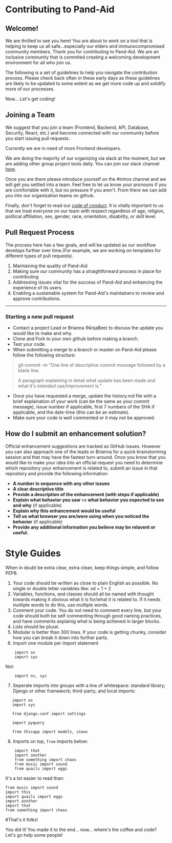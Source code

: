 # Contributing to Pand-Aid 

## Welcome! 
We are thrilled to see you here! You are about to work on a tool that is helping to keep us all safe...especially our elders and immunocompromised community members. Thank you for contributing to Pand-Aid. We are an inclusive community that is commited creating a welcoming development environment for all who join us.  

The following is a set of guidelines to help you navigate the contribution process. Please check back often in these early days as these guidelines are likely to be updated to some extent as we get more code up and solidify more of our processes. 

Now... Let's get coding! 

## Joining a Team 

We suggest that you join a team (Frontend, Backend, API, Database, Security, React, etc.) and become connected with our community before you start issuing pull requests. 

Currently we are in need of more Frontend developers.

We are doing the majority of our organizing via slack at the moment, but we are adding other group project tools daily. You can join our slack channel [here](https://join.slack.com/t/pand-aid/shared_invite/zt-crh7rsu8-Qbs3c44qRGHkaPtJH74PEA). 

Once you are there please introduce yourself on the _#intros_ channel and we will get you settled into a team. Feel free to let us know your pronouns if you are comfortable with it, but no pressure if you aren't. From there we can add you into our organization teams on github. 

Finally, don't forget to read our [code of conduct](). It is vitally important to us that we treat everyone on our team with respect regardless of age, religion, political affiliation, sex, gender, race, orientation, disability, or skill level. 


## Pull Request Process 

The process here has a few goals, and will be updated as our workflow develops further over time.(For example, we are working on templates for different types of pull requests). 

1. Maintaining the quality of Pand-Aid 
2. Making sure our community has a straightforward process in place for contributing
3. Addressing issues vital for the success of Pand-Aid and enhancing the experience of its users. 
4. Enabling a sustainable system for Pand-Aid's maintainers to review and approve contributions. 

---
### Starting a new pull request

- Contact a project Lead or Brianna (NinjaBee) to discuss the update you would like to make and why. 
- Clone and Fork to your own github before making a branch. 
- Test your code. 
- When submitting a merge to a branch or master on Pand-Aid please follow the following structure: 

>    git commit -m "One line of descriptive commit message  followed by a blank line. 
>    
>    A paragraph explaining in detail what update has been made and what it's intended use/improvement is."

- Once you have requested a merge, update the history.md file with a brief explaination of your work (can be the same as your commit message), issue number if applicable, first 7 numbers of the SHA if applicable, and the date-time (this can be an estimate). 
- Make sure your code is well commented or it may not be approved.

## How do I submit an enhancement solution? 

Official enhancement suggestions are tracked as GitHub issues. However you can also approach one of the leads or Brianna for a quick brainstorming session and that may have the fastest turn-around. Once you know that you would like to make your idea into an official request you need to determine which repository your enhancement is related to, submit an issue in that repository and provide the following information: 

- **A number in sequence with any other issues**
- **A clear descriptive title** 
- **Provide a description of the enhancement (with steps if applicable)** 
- **Explain what behavior you saw** vs **what behavior you expected to see and why** (if applicable) 
- **Explain why this enhancement would be useful** 
- **Tell us what browser you are/were using when you noticed the behavior** (if applicable)
- **Provide any additional information you believe may be relavent or useful.** 

# Style Guides 

When in doubt be extra clear, extra clean, keep things simple, and follow PEP8.

1. Your code should be written as close to plain English as possible. No single or double letter variables like:
    xd = 1 + 2  
2. Variables, functions, and classes should all be named with thought towards making it obvious what it is for/what it is related to. If it needs multiple words to do this, use multiple words. 
3. Comment your code. You do not need to comment every line, but your code should both be self commenting through good naming practices, and have comments explainig what is being achieved in larger blocks.
4. Lists should be plural. 
5. Modular is better than 300 lines. If your code is getting chunky, consider how you can break it down into further parts. 
6. Import one module per import statement
```
    import os
    import sys
```
Not: 
```
    import os, sys
```
7. Seperate imports into groups with a line of whitespace: standard library; Django or other framework; third-party; and local imports:
 ```   
    import os 
    import sys

    from django.conf import settings

    import pyquery

    from thisapp import models, views
```
8. Imports on top, `from` imports below:

```    import this
    import that
    import another
    from something import chaos
    from music import sound
    from quails import eggs
```

It's a lot easier to read than:

    from music import sound
    import this
    import quails import eggs
    import another
    import that
    from something import chaos


#That's it folks! 

You did it! You made it to the end... now... where's the coffee and code? Let's go help some people! 

    
